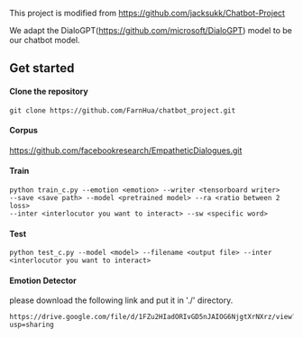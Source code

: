 This project is modified from https://github.com/jacksukk/Chatbot-Project


We adapt the DialoGPT(https://github.com/microsoft/DialoGPT) model to be our chatbot model.
## Get started
#### Clone the repository
```
git clone https://github.com/FarnHua/chatbot_project.git
```
#### Corpus
https://github.com/facebookresearch/EmpatheticDialogues.git

#### Train
```
python train_c.py --emotion <emotion> --writer <tensorboard writer>  
--save <save path> --model <pretrained model> --ra <ratio between 2 loss> 
--inter <interlocutor you want to interact> --sw <specific word>
```

#### Test
```
python test_c.py --model <model> --filename <output file> --inter <interlocutor you want to interact>
```

#### Emotion Detector
please download the following link and put it in './' directory.
```
https://drive.google.com/file/d/1FZu2HIadORIvGD5nJAIOG6NjgtXrNXrz/view?usp=sharing
```
